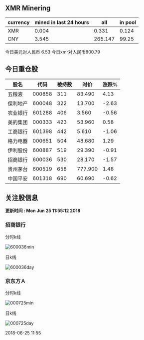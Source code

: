 ## XMR Minering

|currency|mined in last 24 hours|all|in pool|
|---|---|---|---|
|XMR|0.004|0.331|0.124|
|CNY|3.545|265.147|99.25|

今日美元对人民币 6.53	今日xmr对人民币800.79


## 今日重仓股 

|股名|代码|被持数|时价|涨跌%|
|---|---|---|---|---|
|五粮液|000858|311|83.490|4.13|
|保利地产|600048|322|13.700|-2.63|
|农业银行|601288|406|3.560|-0.56|
|美的集团|000333|423|53.960|0.58|
|工商银行|601398|442|5.610|-1.06|
|格力电器|000651|504|48.680|1.29|
|伊利股份|600887|519|29.390|-0.91|
|招商银行|600036|530|28.170|-1.57|
|贵州茅台|600519|658|777.900|1.48|
|中国平安|601318|690|60.690|-0.62|

## 关注股信息
**更新时间 : Mon Jun 25 11:55:12 2018**
### 招商银行 
分时k线

![600036min](http://image.sinajs.cn/newchart/min/n/sh600036.gif)

日k线

![600036day](http://image.sinajs.cn/newchart/daily/n/sh600036.gif)

### 京东方Ａ 
分时k线

![000725min](http://image.sinajs.cn/newchart/min/n/sz000725.gif)

日k线

![000725day](http://image.sinajs.cn/newchart/daily/n/sz000725.gif)

2018-06-25 11:55